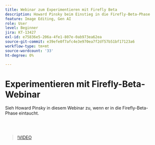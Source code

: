 ```yaml
---
title: Webinar zum Experimentieren mit Firefly Beta
description: Howard Pinsky beim Einstieg in die Firefly-Beta-Phase
feature: Image Editing, Gen AI
role: User
level: Beginner
jira: KT-13427
exl-id: e75836e5-206a-4fe1-807e-0ab973ea62ea
source-git-commit: e39efe0f7afc4e3e970ea7f2df57b51bf17123a6
workflow-type: tm+mt
source-wordcount: '33'
ht-degree: 0%

---
```


# Experimentieren mit Firefly-Beta-Webinar

Sieh Howard Pinsky in diesem Webinar zu, wenn er in die Firefly-Beta-Phase eintaucht.

<br> 

>[!VIDEO](https://video.tv.adobe.com/v/3420252?quality=12&learn=on&hidetitle=true)
